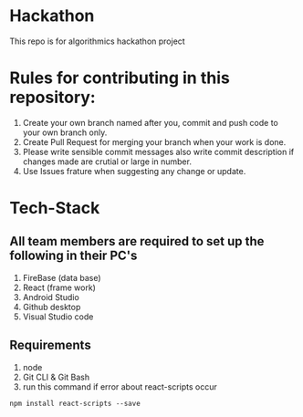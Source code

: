 # Hackathon
This repo is for algorithmics hackathon project

# Rules for contributing in this repository:
1. Create your own branch named after you, commit and push code to your own branch only.
1. Create Pull Request for merging your branch when your work is done.
1. Please write sensible commit messages also write commit description if changes made are crutial or large in number.
1. Use Issues frature when suggesting any change or update.

# Tech-Stack 
## All team members are required to set up the following in their PC's
1. FireBase (data base)
1. React (frame work)
1. Android Studio
1. Github desktop
1. Visual Studio code

## Requirements
1. node
1. Git CLI & Git Bash
1. run this command if error about react-scripts occur 
  ```
  npm install react-scripts --save
  ```

